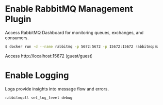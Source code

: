 
# Enable RabbitMQ Management Plugin
Access RabbitMQ Dashboard for monitoring queues, exchanges, and consumers.

```bash
$ docker run -d --name rabbitmq -p 5672:5672 -p 15672:15672 rabbitmq:management
```
Access http://localhost:15672 (guest/guest)

# Enable Logging
Logs provide insights into message flow and errors.

```
rabbitmqctl set_log_level debug
```
